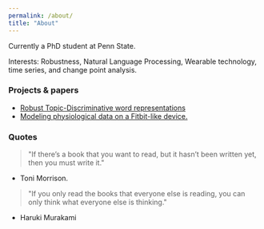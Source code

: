 ```yaml
---
permalink: /about/
title: "About"
---
```


Currently a PhD student at Penn State. 

Interests: Robustness, Natural Language Processing, Wearable technology, time series, and change point analysis.

### Projects & papers
* [Robust Topic-Discriminative word representations](https://github.com/teeshirt-NLP/changepoint)
* [Modeling physiological data on a Fitbit-like device.](https://link.springer.com/article/10.1007/s41666-019-00064-1)

### Quotes
>"If there’s a book that you want to read, but it hasn’t been written yet, then you must write it." 
- Toni Morrison. 

>"If you only read the books that everyone else is reading, you can only think what everyone else is thinking." 
- Haruki Murakami



